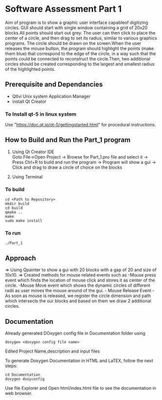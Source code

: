 # Software Assessment Part 1

Aim of program is to show a graphic user interface capableof digitizing circles. GUI should start with single window containing a grid of 20x20 blocks.All points should start out grey.  The user can then click to place the center of a circle, and then drag to set its radius, similar to various graphics programs.  The circle should be drawn on the screen.When the user releases the mouse button, the program should highlight the points (make them blue) that correspond to the edge of the circle, in a way such that the points could be connected to reconstruct the circle.Then, two additional circles should be created corresponding to the largest and smallest radius of the highlighted points.


## Prerequisite and Dependancies
- QtIvi Unix system Application Manager
- install Qt Creator

### To Install qt-5 in linux system
Use "https://doc.qt.io/qt-5/gettingstarted.html" for procedural instructions.


## How to Build and Run the Part_1 program

1. Using Qt Creator IDE  
Goto File->Open Project -> Browse for Part_1.pro file and select it -> Press Ctrl+R to build and run the program -> Program will show a gui -> Click and drag to draw a circle of choice on the blocks

2. Using Terminal

### To build
```
cd <Path to Repository>
mkdir build
cd build
qmake ..
make 
sudo make install
```

### To run
```
./Part_1

```

## Approach

=> Using Qpainter to show a gui with 20 blocks with a gap of 20 and size of 10x10.
=> Created methods for mouse related events such as 
	-Mouse press event which finds the location of mouse click and stores it as center of the circle.
	-Mouse Move event which shows the dynamic circles of different radii
	 as user moves the mouse around of the gui.
	- Mouse Release Event -As soon as mouse is released, we register the circle dimension and 
	path which intersects the our blocks and based on them we draw 2 additional circles.

## Documentation

Already generated DOxygen config file in Documentation folder using 
```
doxygen <doxygen config file name>
```
Edited Project Name,description and input files 

To generate Doxygen Documentation in HTML and LaTEX, follow the next steps:

```
cd Documentation
doxygen doxyconfig
```

Use file Explorer and Open html/index.html file to see the documentation in web browser.
